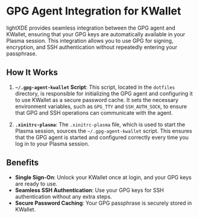 # GPG Agent Integration for KWallet

lightXDE provides seamless integration between the GPG agent and KWallet, ensuring that your GPG keys are automatically available in your Plasma session. This integration allows you to use GPG for signing, encryption, and SSH authentication without repeatedly entering your passphrase.

## How It Works

1.  **`~/.gpg-agent-kwallet` Script**: This script, located in the `dotfiles` directory, is responsible for initializing the GPG agent and configuring it to use KWallet as a secure password cache. It sets the necessary environment variables, such as `GPG_TTY` and `SSH_AUTH_SOCK`, to ensure that GPG and SSH operations can communicate with the agent.

2.  **`.xinitrc-plasma`**: The `.xinitrc-plasma` file, which is used to start the Plasma session, sources the `~/.gpg-agent-kwallet` script. This ensures that the GPG agent is started and configured correctly every time you log in to your Plasma session.

## Benefits

-   **Single Sign-On**: Unlock your KWallet once at login, and your GPG keys are ready to use.
-   **Seamless SSH Authentication**: Use your GPG keys for SSH authentication without any extra steps.
-   **Secure Password Caching**: Your GPG passphrase is securely stored in KWallet.
